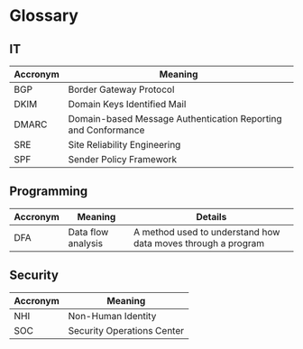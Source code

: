 # Glossary

## IT

Accronym | Meaning
---------|--------------------------------------------------------------
BGP      | Border Gateway Protocol
DKIM     | Domain Keys Identified Mail
DMARC    | Domain-based Message Authentication Reporting and Conformance
SRE      | Site Reliability Engineering
SPF      | Sender Policy Framework

## Programming

Accronym | Meaning            | Details
---------|--------------------|-------------------------------------------------------------
DFA      | Data flow analysis | A method used to understand how data moves through a program

## Security

Accronym | Meaning
---------|---------------------------
NHI      | Non-Human Identity
SOC      | Security Operations Center
